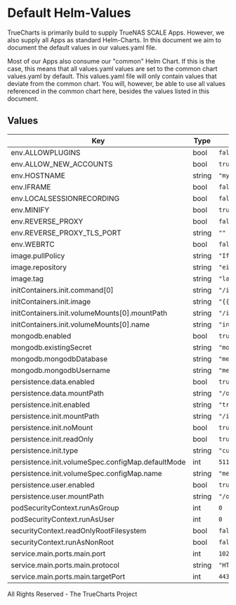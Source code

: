 # Default Helm-Values

TrueCharts is primarily build to supply TrueNAS SCALE Apps.
However, we also supply all Apps as standard Helm-Charts. In this document we aim to document the default values in our values.yaml file.

Most of our Apps also consume our "common" Helm Chart.
If this is the case, this means that all values.yaml values are set to the common chart values.yaml by default. This values.yaml file will only contain values that deviate from the common chart.
You will, however, be able to use all values referenced in the common chart here, besides the values listed in this document.

## Values

| Key | Type | Default | Description |
|-----|------|---------|-------------|
| env.ALLOWPLUGINS | bool | `false` |  |
| env.ALLOW_NEW_ACCOUNTS | bool | `true` |  |
| env.HOSTNAME | string | `"my.domain.com"` |  |
| env.IFRAME | bool | `false` |  |
| env.LOCALSESSIONRECORDING | bool | `false` |  |
| env.MINIFY | bool | `true` |  |
| env.REVERSE_PROXY | bool | `false` |  |
| env.REVERSE_PROXY_TLS_PORT | string | `""` |  |
| env.WEBRTC | bool | `false` |  |
| image.pullPolicy | string | `"IfNotPresent"` |  |
| image.repository | string | `"einar/meshcentral"` |  |
| image.tag | string | `"latest@sha256:293106bdcad40e9666b5a23c50baa73c656c729fd4cd5ae1848306689ad27a90"` |  |
| initContainers.init.command[0] | string | `"/init/meshcentral/init.sh"` |  |
| initContainers.init.image | string | `"{{ .Values.image.repository }}:{{ .Values.image.tag }}"` |  |
| initContainers.init.volumeMounts[0].mountPath | string | `"/init/meshcentral"` |  |
| initContainers.init.volumeMounts[0].name | string | `"init"` |  |
| mongodb.enabled | bool | `true` |  |
| mongodb.existingSecret | string | `"mongodbcreds"` |  |
| mongodb.mongodbDatabase | string | `"meshcentral"` |  |
| mongodb.mongodbUsername | string | `"meshcentral"` |  |
| persistence.data.enabled | bool | `true` |  |
| persistence.data.mountPath | string | `"/opt/meshcentral/meshcentral-data"` |  |
| persistence.init.enabled | string | `"true"` |  |
| persistence.init.mountPath | string | `"/init/meshcentral"` |  |
| persistence.init.noMount | bool | `true` |  |
| persistence.init.readOnly | bool | `true` |  |
| persistence.init.type | string | `"custom"` |  |
| persistence.init.volumeSpec.configMap.defaultMode | int | `511` |  |
| persistence.init.volumeSpec.configMap.name | string | `"meshcentral-init"` |  |
| persistence.user.enabled | bool | `true` |  |
| persistence.user.mountPath | string | `"/opt/meshcentral/meshcentral-files"` |  |
| podSecurityContext.runAsGroup | int | `0` |  |
| podSecurityContext.runAsUser | int | `0` |  |
| securityContext.readOnlyRootFilesystem | bool | `false` |  |
| securityContext.runAsNonRoot | bool | `false` |  |
| service.main.ports.main.port | int | `10205` |  |
| service.main.ports.main.protocol | string | `"HTTPS"` |  |
| service.main.ports.main.targetPort | int | `443` |  |

All Rights Reserved - The TrueCharts Project
